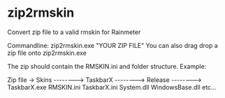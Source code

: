 # zip2rmskin
Convert zip file to a valid rmskin for Rainmeter

Commandline: zip2rmskin.exe "YOUR ZIP FILE"
You can also drag drop a zip file onto zip2rmskin.exe

The zip should contain the RMSKIN.ini and folder structure.
Example:

Zip file -> Skins --------> TaskbarX --------> Release --------> TaskbarX.exe
            RMSKIN.ini                         TaskbarX.ini      System.dll
                                                                 WindowsBase.dll
                                                                 etc...
